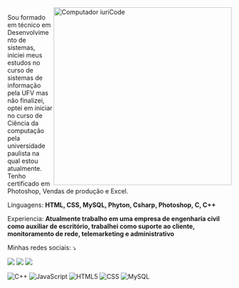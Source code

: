 <img src="https://raw.githubusercontent.com/MicaelliMedeiros/micaellimedeiros/master/image/computer-illustration.png" min-width="400px" max-width="400px" width="400px" align="right" alt="Computador iuriCode">

<p align="left"> 
  Sou formado em técnico em Desenvolvimento de sistemas, iniciei meus estudos no curso de sistemas de informação pela UFV mas não finalizei, optei em iniciar no curso de Ciência da computação pela universidade paulista na qual estou atualmente.
Tenho certificado em Photoshop, Vendas de produção e Excel.
</p>

<p align="left">
  Linguagens: <strong>HTML, CSS, MySQL, Phyton, Csharp, Photoshop, C, C++</strong>
</p>

<p align="left">
   Experiencia: <strong>Atualmente trabalho em uma empresa de engenharia civil como auxiliar de escritório, trabalhei como suporte ao cliente, monitoramento de rede, telemarketing e administrativo</strong>
</p>

<p align="left">
  Minhas redes sociais: ⤵️
</p>

<p align="left">
  <a href="#" alt="Gmail">
  <img src=(https://img.shields.io/badge/-Gmail-FF0000?style=flat-square&labelColor=FF0000&logo=gmail&logoColor=white&link=fernandolimadiniz2002@gmail.com) /></a>

  <a href="#" alt="Linkedin">
  <img src=(https://img.shields.io/badge/-Linkedin-0e76a8?style=flat-square&logo=Linkedin&logoColor=white&link=https://www.linkedin.com/in/fernando-diniz-b8758121a/) /></a>

  <a href="#" alt="Instagram">
  <img src=(https://img.shields.io/badge/-Instagram-DF0174?style=flat-square&labelColor=DF0174&logo=instagram&logoColor=white&link=https://www.instagram.com/diniz.fld/?next=%2F)/></a>
</p>  



  ![C++](https://img.shields.io/badge/-C++-333333?style=flat&logo=C%2B%2B&logoColor=00599C)
   ![JavaScript](https://img.shields.io/badge/-JavaScript-333333?style=flat&logo=javascript)
  ![HTML5](https://img.shields.io/badge/-HTML5-333333?style=flat&logo=HTML5)
  ![CSS](https://img.shields.io/badge/-CSS-333333?style=flat&logo=CSS3&logoColor=1572B6)
  ![MySQL](https://img.shields.io/badge/-MySQL-333333?style=flat&logo=mysql)

